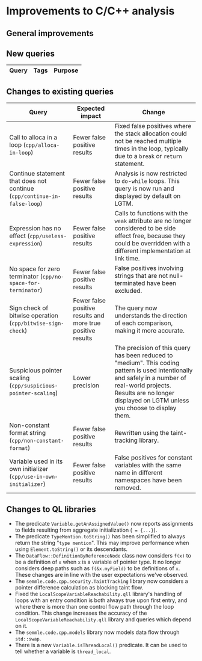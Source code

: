 # Improvements to C/C++ analysis

## General improvements

## New queries

| **Query**                   | **Tags**  | **Purpose**                                                        |
|-----------------------------|-----------|--------------------------------------------------------------------|

## Changes to existing queries

| **Query**                  | **Expected impact**    | **Change**                                                       |
|----------------------------|------------------------|------------------------------------------------------------------|
| Call to alloca in a loop (`cpp/alloca-in-loop`) | Fewer false positive results | Fixed false positives where the stack allocation could not be reached multiple times in the loop, typically due to a `break` or `return` statement. |
| Continue statement that does not continue (`cpp/continue-in-false-loop`) | Fewer false positive results | Analysis is now restricted to `do`-`while` loops. This query is now run and displayed by default on LGTM. |
| Expression has no effect (`cpp/useless-expression`) | Fewer false positive results | Calls to functions with the `weak` attribute are no longer considered to be side effect free, because they could be overridden with a different implementation at link time. |
| No space for zero terminator (`cpp/no-space-for-terminator`) | Fewer false positive results | False positives involving strings that are not null-terminated have been excluded. |
| Sign check of bitwise operation (`cpp/bitwise-sign-check`) | Fewer false positive results and more true positive results | The query now understands the direction of each comparison, making it more accurate. |
| Suspicious pointer scaling (`cpp/suspicious-pointer-scaling`) | Lower precision | The precision of this query has been reduced to "medium". This coding pattern is used intentionally and safely in a number of real-world projects. Results are no longer displayed on LGTM unless you choose to display them. |
| Non-constant format string (`cpp/non-constant-format`) | Fewer false positive results | Rewritten using the taint-tracking library. |
| Variable used in its own initializer (`cpp/use-in-own-initializer`) | Fewer false positive results | False positives for constant variables with the same name in different namespaces have been removed. |

## Changes to QL libraries

- The predicate `Variable.getAnAssignedValue()` now reports assignments to fields resulting from aggregate initialization (` = {...}`).
- The predicate `TypeMention.toString()` has been simplified to always return the string "`type mention`".  This may improve performance when using `Element.toString()` or its descendants.
- The `DataFlow::DefinitionByReferenceNode` class now considers `f(x)` to be a definition of `x` when `x` is a variable of pointer type. It no longer considers deep paths such as `f(&x.myField)` to be definitions of `x`. These changes are in line with the user expectations we've observed.
- The `semmle.code.cpp.security.TaintTracking` library now considers a pointer difference calculation as blocking taint flow.
- Fixed the `LocalScopeVariableReachability.qll` library's handling of loops with an entry condition is both always true upon first entry, and where there is more than one control flow path through the loop condition.  This change increases the accuracy of the `LocalScopeVariableReachability.qll` library and queries which depend on it.
- The `semmle.code.cpp.models` library now models data flow through `std::swap`.
- There is a new `Variable.isThreadLocal()` predicate. It can be used to tell whether a variable is `thread_local`.
